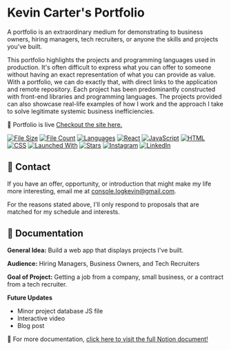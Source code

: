 # Kevin Carter's Portfolio

A portfolio is an extraordinary medium for demonstrating to business owners, hiring managers, tech recruiters, or anyone the skills and projects you've built.

This portfolio highlights the projects and programming languages used in production. It's often difficult to express what you can offer to someone without having an exact representation of what you can provide as value. With a portfolio, we can do exactly that, with direct links to the application and remote repository. Each project has been predominantly constructed with front-end libraries and programming languages. The projects provided can also showcase real-life examples of how I work and the approach I take to solve legitimate systemic business inefficiencies.

🎨 Portfolio is live
[Checkout the site here.](<https://kvncrtr.github.io/portfolio/>)

[![File Size](<https://img.shields.io/github/languages/code-size/kvncrtr/portfolio?style=for-the-badge>)]()
[![File Count](<https://img.shields.io/github/directory-file-count/kvncrtr/portfolio?style=for-the-badge>)](<https://github.com/kvncrtr/portfolio>)
[![Languages](<https://img.shields.io/github/languages/count/kvncrtr/portfolio>)](<https://github.com/kvncrtr/portfolio>)
[![React](<https://img.shields.io/badge/react-%2320232a.svg?style=for-the-badge&logo=react&logoColor=%2361DAFB>)](<https://reactjs.org/>)
[![JavaScript](<https://img.shields.io/badge/javascript-%23323330.svg?style=for-the-badge&logo=javascript&logoColor=%23F7DF1E>)](<https://developer.mozilla.org/en-US/docs/Learn/JavaScript/First_steps/What_is_JavaScript>)
[![HTML](<https://img.shields.io/badge/HTML5-E34F26?style=for-the-badge&logo=html5&logoColor=white>)](<https://www.hostinger.com/tutorials/what-is-html>)
[![CSS](<https://img.shields.io/badge/CSS3-1572B6?style=for-the-badge&logo=css3&logoColor=white>)](<https://developer.mozilla.org/en-US/docs/Learn/CSS/First_steps/What_is_CSS>)
[![Launched With](<https://img.shields.io/badge/vite-%23646CFF.svg?style=for-the-badge&logo=vite&logoColor=white>)](<https://vitejs.dev/>)
[![Stars](<https://img.shields.io/github/stars/kvncrtr/portfolio?style=social>)](<https://github.com/kvncrtr/portfolio/stargazers>)
[![Instagram](<https://img.shields.io/badge/Instagram-%23E4405F.svg?style=for-the-badge&logo=Instagram&logoColor=white>)](<https://www.instagram.com/kvncrtr/>)
[![LinkedIn](<https://img.shields.io/badge/linkedin-%230077B5.svg?style=for-the-badge&logo=linkedin&logoColor=white>)](<https://www.linkedin.com/in/kevin-carter-4a4886105/>)

## 💬 Contact
If you have an offer, opportunity, or introduction that might make my life more interesting, email me at console.logkevin@gmail.com.

For the reasons stated above, I'll only respond to proposals that are matched for my schedule and interests.

## 📖 Documentation
**General Idea:** Build a web app that displays projects I've built.

**Audience:** Hiring Managers, Business Owners, and Tech Recruiters

**Goal of Project:** Getting a job from a company, small business, or a contract from a tech recruiter.

**Future Updates**
+ Minor project database JS file
+ Interactive video
+ Blog post

📃 For more documentation,
[click here to visit the full Notion document!](<https://www.notion.so/Portfolio-7980257d9fad448eb71d6a90f72bad64?pvs=4>)
